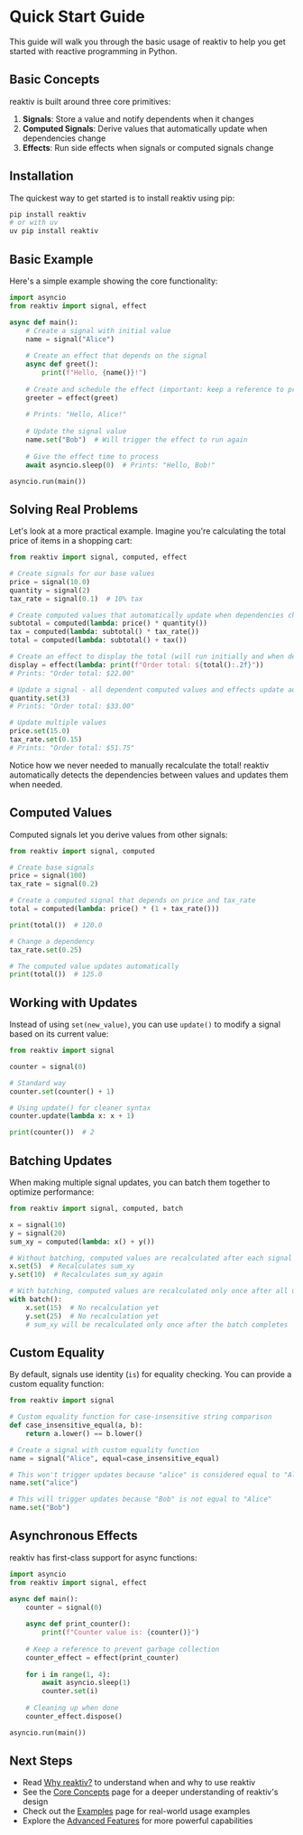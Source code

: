 # Quick Start Guide

This guide will walk you through the basic usage of reaktiv to help you get started with reactive programming in Python.

## Basic Concepts

reaktiv is built around three core primitives:

1. **Signals**: Store a value and notify dependents when it changes
2. **Computed Signals**: Derive values that automatically update when dependencies change
3. **Effects**: Run side effects when signals or computed signals change

## Installation

The quickest way to get started is to install reaktiv using pip:

```bash
pip install reaktiv
# or with uv
uv pip install reaktiv
```

## Basic Example

Here's a simple example showing the core functionality:

```python
import asyncio
from reaktiv import signal, effect

async def main():
    # Create a signal with initial value
    name = signal("Alice")
    
    # Create an effect that depends on the signal
    async def greet():
        print(f"Hello, {name()}!")
    
    # Create and schedule the effect (important: keep a reference to prevent garbage collection)
    greeter = effect(greet)
    
    # Prints: "Hello, Alice!"
    
    # Update the signal value
    name.set("Bob")  # Will trigger the effect to run again
    
    # Give the effect time to process
    await asyncio.sleep(0)  # Prints: "Hello, Bob!"

asyncio.run(main())
```

## Solving Real Problems

Let's look at a more practical example. Imagine you're calculating the total price of items in a shopping cart:

```python
from reaktiv import signal, computed, effect

# Create signals for our base values
price = signal(10.0)
quantity = signal(2)
tax_rate = signal(0.1)  # 10% tax

# Create computed values that automatically update when dependencies change
subtotal = computed(lambda: price() * quantity())
tax = computed(lambda: subtotal() * tax_rate())
total = computed(lambda: subtotal() + tax())

# Create an effect to display the total (will run initially and when dependencies change)
display = effect(lambda: print(f"Order total: ${total():.2f}"))
# Prints: "Order total: $22.00"

# Update a signal - all dependent computed values and effects update automatically
quantity.set(3)
# Prints: "Order total: $33.00"

# Update multiple values
price.set(15.0)
tax_rate.set(0.15)
# Prints: "Order total: $51.75"
```

Notice how we never needed to manually recalculate the total! reaktiv automatically detects the dependencies between values and updates them when needed.

## Computed Values

Computed signals let you derive values from other signals:

```python
from reaktiv import signal, computed

# Create base signals
price = signal(100)
tax_rate = signal(0.2)

# Create a computed signal that depends on price and tax_rate
total = computed(lambda: price() * (1 + tax_rate()))

print(total())  # 120.0

# Change a dependency
tax_rate.set(0.25)

# The computed value updates automatically
print(total())  # 125.0
```

## Working with Updates

Instead of using `set(new_value)`, you can use `update()` to modify a signal based on its current value:

```python
from reaktiv import signal

counter = signal(0)

# Standard way
counter.set(counter() + 1)

# Using update() for cleaner syntax
counter.update(lambda x: x + 1)

print(counter())  # 2
```

## Batching Updates

When making multiple signal updates, you can batch them together to optimize performance:

```python
from reaktiv import signal, computed, batch

x = signal(10)
y = signal(20)
sum_xy = computed(lambda: x() + y())

# Without batching, computed values are recalculated after each signal update
x.set(5)  # Recalculates sum_xy
y.set(10)  # Recalculates sum_xy again

# With batching, computed values are recalculated only once after all updates
with batch():
    x.set(15)  # No recalculation yet
    y.set(25)  # No recalculation yet
    # sum_xy will be recalculated only once after the batch completes
```

## Custom Equality

By default, signals use identity (`is`) for equality checking. You can provide a custom equality function:

```python
from reaktiv import signal

# Custom equality function for case-insensitive string comparison
def case_insensitive_equal(a, b):
    return a.lower() == b.lower()

# Create a signal with custom equality function
name = signal("Alice", equal=case_insensitive_equal)

# This won't trigger updates because "alice" is considered equal to "Alice"
name.set("alice")

# This will trigger updates because "Bob" is not equal to "Alice"
name.set("Bob")
```

## Asynchronous Effects

reaktiv has first-class support for async functions:

```python
import asyncio
from reaktiv import signal, effect

async def main():
    counter = signal(0)
    
    async def print_counter():
        print(f"Counter value is: {counter()}")
    
    # Keep a reference to prevent garbage collection
    counter_effect = effect(print_counter)
    
    for i in range(1, 4):
        await asyncio.sleep(1)
        counter.set(i)
    
    # Cleaning up when done
    counter_effect.dispose()

asyncio.run(main())
```

## Next Steps

- Read [Why reaktiv?](why-reaktiv.md) to understand when and why to use reaktiv
- See the [Core Concepts](core-concepts.md) page for a deeper understanding of reaktiv's design
- Check out the [Examples](examples/index.md) page for real-world usage examples
- Explore the [Advanced Features](advanced-features.md) for more powerful capabilities